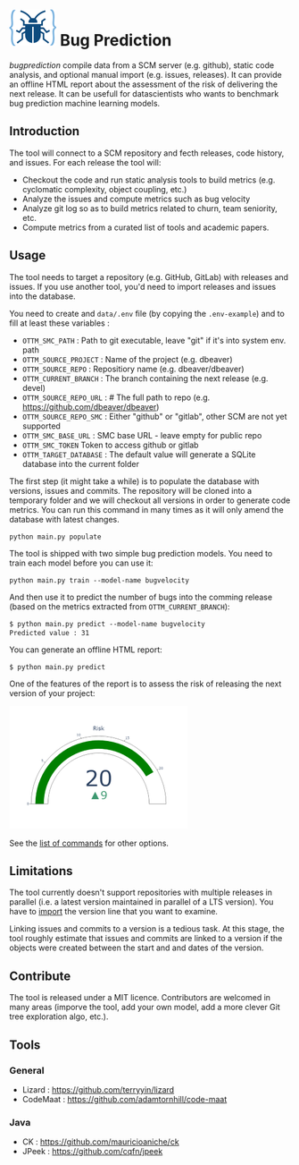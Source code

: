 # ![logo](https://raw.githubusercontent.com/optittm/bugprediction/main/logo.png) Bug Prediction

*bugprediction* compile data from a SCM server (e.g. github), static code analysis, and optional manual import (e.g. issues, releases). It can provide an offline HTML report about the assessment of the risk of delivering the next release. It can be usefull for datascientists who wants to benchmark bug prediction machine learning models.

## Introduction

The tool will connect to a SCM repository and fecth releases, code history, and issues.
For each release the tool will:
 - Checkout the code and run static analysis tools to build metrics (e.g. cyclomatic complexity, object coupling, etc.)
 - Analyze the issues and compute metrics such as bug velocity
 - Analyze git log so as to build metrics related to churn, team seniority, etc.
 - Compute metrics from a curated list of tools and academic papers.

## Usage

The tool needs to target a repository (e.g. GitHub, GitLab) with releases and issues. If you use another tool, you'd need to import releases and issues into the database.

You need to create and ```data/.env``` file (by copying the ```.env-example```) and to fill at least these variables :

 - ```OTTM_SMC_PATH``` : Path to git executable, leave "git" if it's into system env. path
 - ```OTTM_SOURCE_PROJECT``` : Name of the project (e.g. dbeaver)
 - ```OTTM_SOURCE_REPO``` : Repositiory name (e.g. dbeaver/dbeaver)
 - ```OTTM_CURRENT_BRANCH``` :  The branch containing the next release (e.g. devel)
 - ```OTTM_SOURCE_REPO_URL``` : # The full path to repo (e.g. https://github.com/dbeaver/dbeaver)
 - ```OTTM_SOURCE_REPO_SMC``` : Either "github" or "gitlab", other SCM are not yet supported
 - ```OTTM_SMC_BASE_URL``` : SMC base URL - leave empty for public repo
 - ```OTTM_SMC_TOKEN``` Token to access github or gitlab
 - ```OTTM_TARGET_DATABASE``` : The default value will generate a SQLite database into the current folder
 
 The first step (it might take a while) is to populate the database with versions, issues and commits. The repository will be cloned into a temporary folder and we will checkout all versions in order to generate code metrics. You can run this command in many times as it will only amend the database with latest changes.

    python main.py populate

The tool is shipped with two simple bug prediction models. You need to train each model before you can use it:

    python main.py train --model-name bugvelocity

And then use it to predict the number of bugs into the comming release (based on the metrics extracted from ```OTTM_CURRENT_BRANCH```):

    $ python main.py predict --model-name bugvelocity
    Predicted value : 31

You can generate an offline HTML report:

    $ python main.py predict 

One of the features of the report is to assess the risk of releasing the next version of your project:

![risk assessment gauge](https://raw.githubusercontent.com/optittm/bugprediction/main/docs/images/gauge_risk.png)

See the [list of commands](./docs/commands.md) for other options.

## Limitations

The tool currently doesn't support repositories with multiple releases in parallel (i.e. a latest version maintained in parallel of a LTS version). You have to [import](./docs/import.md) the version line that you want to examine.

Linking issues and commits to a version is a tedious task. At this stage, the tool roughly estimate that issues and commits are linked to a version if the objects were created between the start and and dates of the version. 

## Contribute

The tool is released under a MIT licence. Contributors are welcomed in many areas (imporve the tool, add your own model, add a more clever Git tree exploration algo, etc.).
## Tools

### General

 - Lizard : https://github.com/terryyin/lizard
 - CodeMaat : https://github.com/adamtornhill/code-maat

### Java

 - CK : https://github.com/mauricioaniche/ck
 - JPeek : https://github.com/cqfn/jpeek
